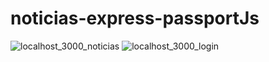 # noticias-express-passportJs
![localhost_3000_noticias](https://user-images.githubusercontent.com/77676047/153008598-9ee237fe-00fa-46ad-b472-a5aa3bb73646.png)
![localhost_3000_login](https://user-images.githubusercontent.com/77676047/153008608-30cd3d1d-7e3a-4857-9649-d91a7121ec37.png)
